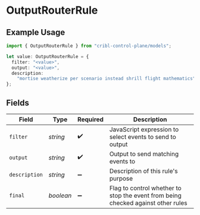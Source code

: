# OutputRouterRule

## Example Usage

```typescript
import { OutputRouterRule } from "cribl-control-plane/models";

let value: OutputRouterRule = {
  filter: "<value>",
  output: "<value>",
  description:
    "mortise weatherize per scenario instead shrill flight mathematics",
};
```

## Fields

| Field                                                                            | Type                                                                             | Required                                                                         | Description                                                                      |
| -------------------------------------------------------------------------------- | -------------------------------------------------------------------------------- | -------------------------------------------------------------------------------- | -------------------------------------------------------------------------------- |
| `filter`                                                                         | *string*                                                                         | :heavy_check_mark:                                                               | JavaScript expression to select events to send to output                         |
| `output`                                                                         | *string*                                                                         | :heavy_check_mark:                                                               | Output to send matching events to                                                |
| `description`                                                                    | *string*                                                                         | :heavy_minus_sign:                                                               | Description of this rule's purpose                                               |
| `final`                                                                          | *boolean*                                                                        | :heavy_minus_sign:                                                               | Flag to control whether to stop the event from being checked against other rules |